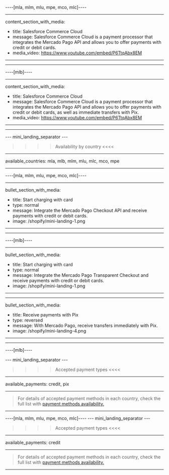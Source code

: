 ----[mla, mlm, mlu, mpe, mco, mlc]----

---
content_section_with_media: 
 - title: Salesforce Commerce Cloud
 - message: Salesforce Commerce Cloud is a payment processor that integrates the Mercado Pago API and allows you to offer payments with credit or debit cards. 
 - media_video: https://www.youtube.com/embed/P6TtqAbx8EM
---

------------

----[mlb]----

---
content_section_with_media: 
 - title: Salesforce Commerce Cloud
 - message: Salesforce Commerce Cloud is a payment processor that integrates the Mercado Pago API and allows you to offer payments with credit or debit cards, as well as immediate transfers with Pix. 
 - media_video: https://www.youtube.com/embed/P6TtqAbx8EM
---

------------

--- mini_landing_separator ---

>>>> Availability by country <<<<
---
available_countries: mla, mlb, mlm, mlu, mlc, mco, mpe

---

----[mla, mlm, mlu, mpe, mco, mlc]----

---
bullet_section_with_media: 
 - title: Start charging with card
 - type: normal
 - message: Integrate the Mercado Pago Checkout API and receive payments with credit or debit cards.
 - image: /shopify/mini-landing-1.png
---

------------

----[mlb]----

---
bullet_section_with_media: 
 - title: Start charging with card
 - type: normal
 - message: Integrate the Mercado Pago Transparent Checkout and receive payments with credit or debit cards.
 - image: /shopify/mini-landing-1.png
---

---
bullet_section_with_media: 
 - title: Receive payments with Pix
 - type: reversed
 - message: With Mercado Pago, receive transfers immediately with Pix.
 - image: /shopify/mini-landing-4.png
---

------------

----[mlb]----

--- mini_landing_separator ---

>>>> Accepted payment types <<<<
---
available_payments: credit, pix

---

> For details of accepted payment methods in each country, check the full list with [payment methods availability.](/developers/en/docs/sales-processing/payment-methods)

------------

----[mla, mlm, mlu, mpe, mco, mlc]----
--- mini_landing_separator ---

>>>> Accepted payment types <<<<
---
available_payments: credit

---

> For details of accepted payment methods in each country, check the full list with [payment methods availability.](/developers/en/docs/sales-processing/payment-methods)

------------
